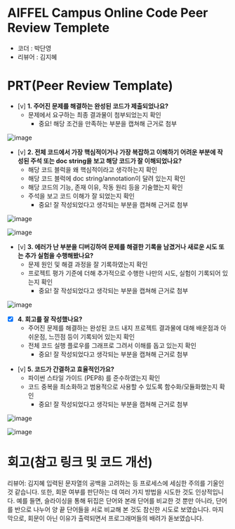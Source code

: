 # AIFFEL Campus Online Code Peer Review Templete
- 코더 : 박단영
- 리뷰어 : 김지혜


# PRT(Peer Review Template)
- [v]  **1. 주어진 문제를 해결하는 완성된 코드가 제출되었나요?**
    - 문제에서 요구하는 최종 결과물이 첨부되었는지 확인
        - 중요! 해당 조건을 만족하는 부분을 캡쳐해 근거로 첨부

![image](https://github.com/user-attachments/assets/4212cfe7-12cd-40f1-a0f1-a537a8edd330)


- [v]  **2. 전체 코드에서 가장 핵심적이거나 가장 복잡하고 이해하기 어려운 부분에 작성된 
주석 또는 doc string을 보고 해당 코드가 잘 이해되었나요?**
    - 해당 코드 블럭을 왜 핵심적이라고 생각하는지 확인
    - 해당 코드 블럭에 doc string/annotation이 달려 있는지 확인
    - 해당 코드의 기능, 존재 이유, 작동 원리 등을 기술했는지 확인
    - 주석을 보고 코드 이해가 잘 되었는지 확인
        - 중요! 잘 작성되었다고 생각되는 부분을 캡쳐해 근거로 첨부
          
![image](https://github.com/user-attachments/assets/638eeb94-4bc8-4279-ad7f-fa2bac77810a)

![image](https://github.com/user-attachments/assets/946c2979-f692-4375-b698-94ca0de58949)

        
- [v]  **3. 에러가 난 부분을 디버깅하여 문제를 해결한 기록을 남겼거나
새로운 시도 또는 추가 실험을 수행해봤나요?**
    - 문제 원인 및 해결 과정을 잘 기록하였는지 확인
    - 프로젝트 평가 기준에 더해 추가적으로 수행한 나만의 시도, 
    실험이 기록되어 있는지 확인
        - 중요! 잘 작성되었다고 생각되는 부분을 캡쳐해 근거로 첨부

![image](https://github.com/user-attachments/assets/0f99c003-4b82-4724-9760-240132c9f17e)


- [x]  **4. 회고를 잘 작성했나요?**
    - 주어진 문제를 해결하는 완성된 코드 내지 프로젝트 결과물에 대해
    배운점과 아쉬운점, 느낀점 등이 기록되어 있는지 확인
    - 전체 코드 실행 플로우를 그래프로 그려서 이해를 돕고 있는지 확인
        - 중요! 잘 작성되었다고 생각되는 부분을 캡쳐해 근거로 첨부
        
- [v]  **5. 코드가 간결하고 효율적인가요?**
    - 파이썬 스타일 가이드 (PEP8) 를 준수하였는지 확인
    - 코드 중복을 최소화하고 범용적으로 사용할 수 있도록 함수화/모듈화했는지 확인
        - 중요! 잘 작성되었다고 생각되는 부분을 캡쳐해 근거로 첨부

![image](https://github.com/user-attachments/assets/0eb9e50d-209d-4905-badb-2337aa779eff)

![image](https://github.com/user-attachments/assets/6d2531e5-8238-472e-993f-f560698ad52b)


# 회고(참고 링크 및 코드 개선)
리뷰어: 김지혜 
입력된 문자열의 공백을 고려하는 등 프로세스에 세심한 주의를 기울인 것 같습니다. 또한, 회문 여부를 판단하는 데 여러 가지 방법을 시도한 것도 인상적입니다. 예를 들면, 슬라이싱을 통해 뒤집은 단어와 본래 단어를 비교한 것 뿐만 아니라, 단어를 반으로 나누어 양 끝 단어들을 서로 비교해 본 것도 참신한 시도로 보였습니다. 마지막으로, 회문이 아닌 이유가 출력되면서 프로그래머들의 배려가 돋보였습니다. 

